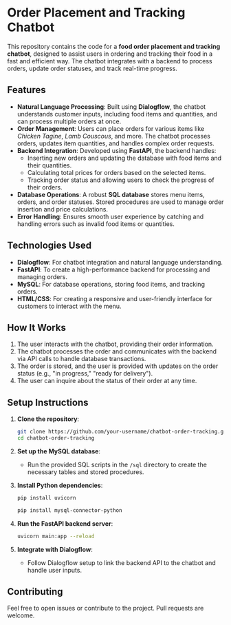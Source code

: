 # Order Placement and Tracking Chatbot

This repository contains the code for a **food order placement and tracking chatbot**, designed to assist users in ordering and tracking their food in a fast and efficient way. The chatbot integrates with a backend to process orders, update order statuses, and track real-time progress.

## Features

- **Natural Language Processing**: Built using **Dialogflow**, the chatbot understands customer inputs, including food items and quantities, and can process multiple orders at once.
- **Order Management**: Users can place orders for various items like *Chicken Tagine*, *Lamb Couscous*, and more. The chatbot processes orders, updates item quantities, and handles complex order requests.
- **Backend Integration**: Developed using **FastAPI**, the backend handles:
  - Inserting new orders and updating the database with food items and their quantities.
  - Calculating total prices for orders based on the selected items.
  - Tracking order status and allowing users to check the progress of their orders.
- **Database Operations**: A robust **SQL database** stores menu items, orders, and order statuses. Stored procedures are used to manage order insertion and price calculations.
- **Error Handling**: Ensures smooth user experience by catching and handling errors such as invalid food items or quantities.

## Technologies Used

- **Dialogflow**: For chatbot integration and natural language understanding.
- **FastAPI**: To create a high-performance backend for processing and managing orders.
- **MySQL**: For database operations, storing food items, and tracking orders.
- **HTML/CSS**: For creating a responsive and user-friendly interface for customers to interact with the menu.

## How It Works

1. The user interacts with the chatbot, providing their order information.
2. The chatbot processes the order and communicates with the backend via API calls to handle database transactions.
3. The order is stored, and the user is provided with updates on the order status (e.g., "in progress," "ready for delivery").
4. The user can inquire about the status of their order at any time.

## Setup Instructions

1. **Clone the repository**:
    ```bash
    git clone https://github.com/your-username/chatbot-order-tracking.git
    cd chatbot-order-tracking
    ```

2. **Set up the MySQL database**:
    - Run the provided SQL scripts in the `/sql` directory to create the necessary tables and stored procedures.

3. **Install Python dependencies**:
    ```bash
    pip install uvicorn
    ```
    ```bash
    pip install mysql-connector-python

    ```

4. **Run the FastAPI backend server**:
    ```bash
    uvicorn main:app --reload
    ```

5. **Integrate with Dialogflow**:
    - Follow Dialogflow setup to link the backend API to the chatbot and handle user inputs.

## Contributing

Feel free to open issues or contribute to the project. Pull requests are welcome.


